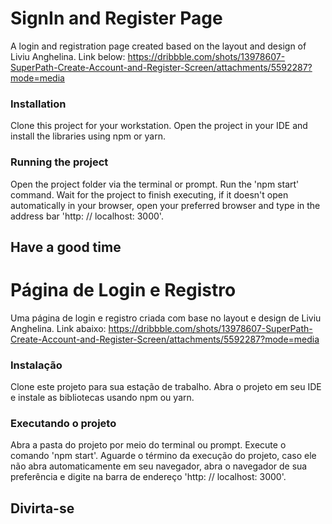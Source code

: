# SignIn and Register Page

A login and registration page created based on the layout and design of Liviu Anghelina. Link below:
https://dribbble.com/shots/13978607-SuperPath-Create-Account-and-Register-Screen/attachments/5592287?mode=media

### Installation

Clone this project for your workstation. Open the project in your IDE and install the libraries using npm or yarn.

### Running the project

Open the project folder via the terminal or prompt. Run the 'npm start' command. Wait for the project to finish executing, if it doesn't open automatically in your browser, open your preferred browser and type in the address bar 'http: // localhost: 3000'.

## Have a good time

# Página de Login e Registro

Uma página de login e registro criada com base no layout e design de Liviu Anghelina. Link abaixo:
https://dribbble.com/shots/13978607-SuperPath-Create-Account-and-Register-Screen/attachments/5592287?mode=media

### Instalação

Clone este projeto para sua estação de trabalho. Abra o projeto em seu IDE e instale as bibliotecas usando npm ou yarn.

### Executando o projeto

Abra a pasta do projeto por meio do terminal ou prompt. Execute o comando 'npm start'. Aguarde o término da execução do projeto, caso ele não abra automaticamente em seu navegador, abra o navegador de sua preferência e digite na barra de endereço 'http: // localhost: 3000'.

## Divirta-se
